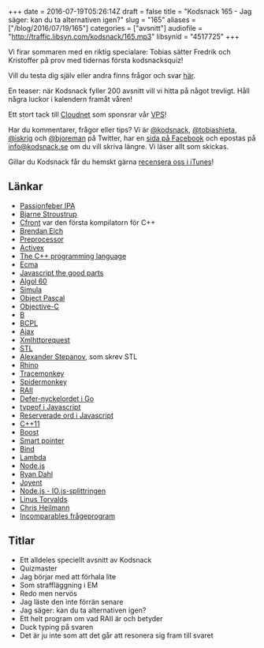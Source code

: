 +++
date = 2016-07-19T05:26:14Z
draft = false
title = "Kodsnack 165 - Jag säger: kan du ta alternativen igen?"
slug = "165"
aliases = ["/blog/2016/07/19/165"]
categories = ["avsnitt"]
audiofile = "http://traffic.libsyn.com/kodsnack/165.mp3"
libsynid = "4517725"
+++

Vi firar sommaren med en riktig specialare: Tobias sätter Fredrik och Kristoffer på prov med tidernas första kodsnacksquiz!

Vill du testa dig själv eller andra finns frågor och svar [här](http://www.kodsnack.se/quiz1)</a>.

En teaser: när Kodsnack fyller 200 avsnitt vill vi hitta på något trevligt. Håll några luckor i kalendern framåt våren!

Ett stort tack till [Cloudnet](http://www.cloudnet.se) som sponsrar vår [VPS](http://en.wikipedia.org/wiki/Virtual_private_server)!

Har du kommentarer, frågor eller tips? Vi är [@kodsnack](https://www.twitter.com/kodsnack), [@tobiashieta](https://www.twitter.com/tobiashieta), [@iskrig](https://www.twitter.com/iskrig) och [@bjoreman](https://www.twitter.com/bjoreman) på Twitter, har en [sida på Facebook](https://www.facebook.com/kodsnack) och epostas på [info@kodsnack.se](mailto:info@kodsnack.se) om du vill skriva längre. Vi läser allt som skickas.

Gillar du Kodsnack får du hemskt gärna [recensera oss i iTunes](http://itunes.apple.com/se/podcast/kodsnack/id561631498?l=en)!

## Länkar ##
* [Passionfeber IPA](http://brygd.com/ol/brewski-passionfeber-ipa/)
* [Bjarne Stroustrup](http://www.stroustrup.com/)
* [Cfront](https://en.wikipedia.org/wiki/Cfront) var den första kompilatorn för C++
* [Brendan Eich](https://en.wikipedia.org/wiki/Brendan_Eich)
* [Preprocessor](https://en.wikipedia.org/wiki/Preprocessor)
* [Activex](https://en.wikipedia.org/wiki/ActiveX)
* [The C++ programming language](https://en.wikipedia.org/wiki/The_C%2B%2B_Programming_Language)
* [Ecma](https://en.wikipedia.org/wiki/Ecma_International)
* [Javascript the good parts](https://www.youtube.com/watch?v=hQVTIJBZook)
* [Algol 60](https://en.wikipedia.org/wiki/ALGOL_60)
* [Simula](https://en.wikipedia.org/wiki/Simula)
* [Object Pascal](https://en.wikipedia.org/wiki/Object_Pascal)
* [Objective-C](https://en.wikipedia.org/wiki/Objective-C)
* [B](https://en.wikipedia.org/wiki/B_%28programming_language%29)
* [BCPL](https://en.wikipedia.org/wiki/BCPL)
* [Ajax](https://en.wikipedia.org/wiki/Ajax_%28programming%29)
* [Xmlhttprequest](https://en.wikipedia.org/wiki/XMLHttpRequest)
* [STL](https://en.wikipedia.org/wiki/Standard_Template_Library)
* [Alexander Stepanov](https://en.wikipedia.org/wiki/Alexander_Stepanov), som skrev STL
* [Rhino](https://en.wikipedia.org/wiki/Rhino_%28JavaScript_engine%29)
* [Tracemonkey](https://en.wikipedia.org/wiki/SpiderMonkey#TraceMonkey)
* [Spidermonkey](https://en.wikipedia.org/wiki/SpiderMonkey)
* [RAII](https://en.wikipedia.org/wiki/Resource_Acquisition_Is_Initialization)
* [Defer-nyckelordet i Go](https://blog.golang.org/defer-panic-and-recover)
* [typeof i Javascript](https://developer.mozilla.org/en-US/docs/Web/JavaScript/Reference/Operators/typeof)
* [Reserverade ord i Javascript](https://developer.mozilla.org/en-US/docs/Web/JavaScript/Reference/Lexical_grammar#Reserved_keywords_as_of_ECMAScript_6)
* [C++11](https://en.wikipedia.org/wiki/C%2B%2B11)
* [Boost](https://en.wikipedia.org/wiki/Boost_%28C%2B%2B_libraries%29)
* [Smart pointer](https://msdn.microsoft.com/en-us/library/hh279674.aspx)
* [Bind](http://www.cplusplus.com/reference/functional/bind/)
* [Lambda](http://www.cprogramming.com/c++11/c++11-lambda-closures.html)
* [Node.js](https://en.wikipedia.org/wiki/Node.js)
* [Ryan Dahl](http://tinyclouds.org/)
* [Joyent](https://en.wikipedia.org/wiki/Joyent)
* [Node.js - IO.js-splittringen](http://www.javaworld.com/article/2855639/open-source-tools/qanda-why-io-js-decided-to-fork-node-js.html)
* [Linus Torvalds](https://en.wikipedia.org/wiki/Linus_Torvalds)
* [Chris Heilmann](https://www.christianheilmann.com/)
* [Incomparables frågeprogram](https://www.theincomparable.com/gameshow/)

## Titlar ##
* Ett alldeles speciellt avsnitt av Kodsnack
* Quizmaster
* Jag börjar med att förhala lite
* Som straffläggning i EM
* Redo men nervös
* Jag läste den inte förrän senare
* Jag säger: kan du ta alternativen igen?
* Ett helt program om vad RAII är och betyder
* Duck typing på svaren
* Det är ju inte som att det går att resonera sig fram till svaret
